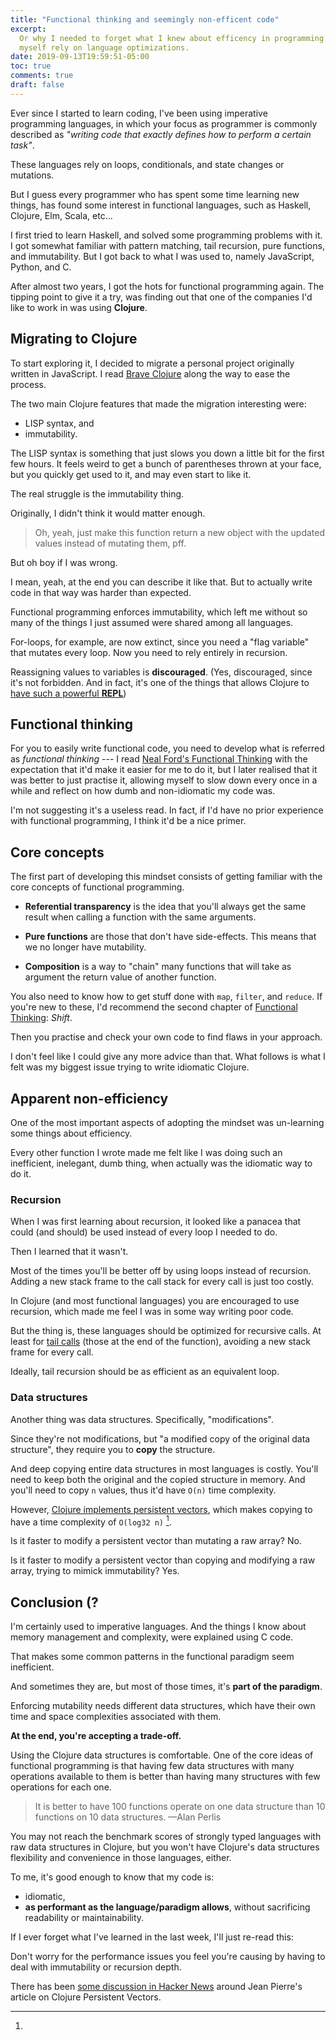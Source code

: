 ```yaml
---
title: "Functional thinking and seemingly non-efficent code"
excerpt:
  Or why I needed to forget what I knew about efficency in programming to let
  myself rely on language optimizations.
date: 2019-09-13T19:59:51-05:00
toc: true
comments: true
draft: false
---
```


Ever since I started to learn coding, I've been using imperative programming
languages, in which your focus as programmer is commonly described as _"writing
code that exactly defines how to perform a certain task"_.

These languages rely on loops, conditionals, and state changes or mutations.

But I guess every programmer who has spent some time learning new things, has
found some interest in functional languages, such as Haskell, Clojure, Elm,
Scala, etc...

I first tried to learn Haskell, and solved some programming problems with it. I
got somewhat familiar with pattern matching, tail recursion, pure functions, and
immutability. But I got back to what I was used to, namely JavaScript, Python,
and C.

After almost two years, I got the hots for functional programming again. The
tipping point to give it a try, was finding out that one of the companies I'd
like to work in was using **Clojure**.

## Migrating to Clojure

To start exploring it, I decided to migrate a personal project originally
written in JavaScript. I read [Brave Clojure](https://www.braveclojure.com/)
along the way to ease the process.

The two main Clojure features that made the migration interesting were:

- LISP syntax, and
- immutability.

The LISP syntax is something that just slows you down a little bit for the first
few hours. It feels weird to get a bunch of parentheses thrown at your face, but
you quickly get used to it, and may even start to like it.

The real struggle is the immutability thing.

Originally, I didn't think it would matter enough.

> Oh, yeah, just make this function return a new object with the updated values
> instead of mutating them, pff.

But oh boy if I was wrong.

I mean, yeah, at the end you can describe it like that. But to actually write
code in that way was harder than expected.

Functional programming enforces immutability, which left me without so many of
the things I just assumed were shared among all languages.

For-loops, for example, are now extinct, since you need a "flag variable" that
mutates every loop. Now you need to rely entirely in recursion.

Reassigning values to variables is **discouraged**. (Yes, discouraged, since
it's not forbidden. And in fact, it's one of the things that allows Clojure to
[have such a powerful **REPL**][doc-repldd])

## Functional thinking

For you to easily write functional code, you need to develop what is referred as
_functional thinking_ --- I read [Neal Ford's Functional
Thinking][functional-thinking] with the expectation that it'd make it easier for
me to do it, but I later realised that it was better to just practise it,
allowing myself to slow down every once in a while and reflect on how dumb and
non-idiomatic my code was.

I'm not suggesting it's a useless read. In fact, if I'd have no prior experience
with functional programming, I think it'd be a nice primer.

## Core concepts

The first part of developing this mindset consists of getting familiar with the
core concepts of functional programming.

- **Referential transparency** is the idea that you'll always get the same
  result when calling a function with the same arguments.

- **Pure functions** are those that don't have side-effects. This means that we
  no longer have mutability.

- **Composition** is a way to "chain" many functions that will take as argument
  the return value of another function.

You also need to know how to get stuff done with `map`, `filter`, and `reduce`.
If you're new to these, I'd recommend the second chapter of [Functional
Thinking][functional-thinking]: _Shift_.

Then you practise and check your own code to find flaws in your approach.

I don't feel like I could give any more advice than that. What follows is what I
felt was my biggest issue trying to write idiomatic Clojure.

## Apparent non-efficiency

One of the most important aspects of adopting the mindset was un-learning some
things about efficiency.

Every other function I wrote made me felt like I was doing such an inefficient,
inelegant, dumb thing, when actually was the idiomatic way to do it.

### Recursion

When I was first learning about recursion, it looked like a panacea that could
(and should) be used instead of every loop I needed to do.

Then I learned that it wasn't.

Most of the times you'll be better off by using loops instead of recursion.
Adding a new stack frame to the call stack for every call is just too costly.

In Clojure (and most functional languages) you are encouraged to use recursion,
which made me feel I was in some way writing poor code.

But the thing is, these languages should be optimized for recursive calls. At
least for [tail calls][tco] (those at the end of the function), avoiding a new
stack frame for every call.

Ideally, tail recursion should be as efficient as an equivalent loop.

### Data structures

Another thing was data structures. Specifically, "modifications".

Since they're not modifications, but "a modified copy of the original data
structure", they require you to **copy** the structure.

And deep copying entire data structures in most languages is costly. You'll need
to keep both the original and the copied structure in memory. And you'll need to
copy `n` values, thus it'd have `O(n)` time complexity.

However, [Clojure implements persistent vectors][clj-persistent-vectors], which
makes copying to have a time complexity of `O(log32 n)` [^cljperformance].

Is it faster to modify a persistent vector than mutating a raw array? No.

Is it faster to modify a persistent vector than copying and modifying a raw
array, trying to mimick immutability? Yes.

## Conclusion (?

I'm certainly used to imperative languages. And the things I know about memory
management and complexity, were explained using C code.

That makes some common patterns in the functional paradigm seem inefficient.

And sometimes they are, but most of those times, it's **part of the paradigm**.

Enforcing mutability needs different data structures, which have their own time
and space complexities associated with them.

**At the end, you're accepting a trade-off.**

Using the Clojure data structures is comfortable. One of the core ideas of
functional programming is that having few data structures with many operations
available to them is better than having many structures with few operations for
each one.

> It is better to have 100 functions operate on one data structure than 10
> functions on 10 data structures. —Alan Perlis

You may not reach the benchmark scores of strongly typed languages with raw data
structures in Clojure, but you won't have Clojure's data structures flexibility
and convenience in those languages, either.

To me, it's good enough to know that my code is:

- idiomatic,
- **as performant as the language/paradigm allows**, without sacrificing
  readability or maintainability.

If I ever forget what I've learned in the last week, I'll just re-read this:

Don't worry for the performance issues you feel you're causing by having to deal
with immutability or recursion depth.

[^cljperformance]:
  There has been
  [some discussion in Hacker News](https://news.ycombinator.com/item?id=6445628)
  around Jean Pierre's article on Clojure Persistent Vectors.

[subway-networks]: /projects/subway-networks/
[clj-persistent-vectors]:
  https://hypirion.com/musings/understanding-persistent-vector-pt-1
[top-down-bottom-up]: https://www.youtube.com/watch?v=Tb823aqgX_0
[doc-repldd]: /writings/repl-driven-development
[functional-thinking]:
  https://www.goodreads.com/book/show/18492332-functional-thinking
[tco]: https://en.wikipedia.org/wiki/Tail_call
